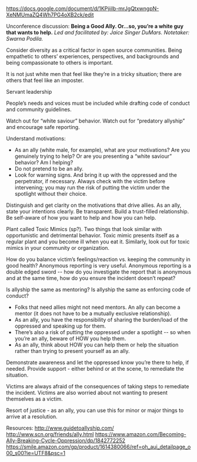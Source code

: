 https://docs.google.com/document/d/1KPjiiIb-mrJgQtxwngpN-XeNMUmaZQ4Wh7PG4oXB2ck/edit

Unconference discussion:
**Being a Good Ally.  Or...so, you’re a white guy that wants to help.**
_Led and facilitated by: Jaice Singer DuMars.
Notetaker: Swarna Podila._

Consider diversity as a critical factor in open source communities.  Being empathetic to others’ experiences, perspectives, and backgrounds and being compassionate to others is important.

It is not just white men that feel like they’re in a tricky situation; there are others that feel like an imposter.

Servant leadership 

People’s needs and voices must be included while drafting code of conduct and community guidelines. 

Watch out for “white saviour” behavior.
Watch out for “predatory allyship” and encourage safe reporting.

Understand motivations:
- As an ally (white male, for example), what are your motivations?  Are you genuinely trying to help?  Or are you presenting a “white saviour” behavior?  Am I helping?
- Do not pretend to be an ally.
- Look for warning signs.  And bring it up with the oppressed and the perpetrator, if necessary.  Always check with the victim before intervening; you may run the risk of putting the victim under the spotlight without their choice.

Distinguish and get clarity on the motivations that drive allies.
As an ally, state your intentions clearly.  Be transparent.  Build a trust-filled relationship.  Be self-aware of how you want to help and how you can help.

Plant called Toxic Mimics (sp?).  Two things that look similar with opportunistic and detrimental behavior.  Toxic mimic presents itself as a regular plant and you become ill when you eat it.  Similarly, look out for toxic mimics in your community or organization.

How do you balance victim’s feelings/reaction vs. keeping the community in good health?  Anonymous reporting is very useful.  Anonymous reporting is a double edged sword -- how do you investigate the report that is anonymous and at the same time, how do you ensure the incident doesn’t repeat?

Is allyship the same as mentoring?  Is allyship the same as enforcing code of conduct?
- Folks that need allies might not need mentors.  An ally can become a mentor (it does not have to be a mutually exclusive relationship).
- As an ally, you have the responsibility of sharing the burden/load of the oppressed and speaking up for them.
- There’s also a risk of putting the oppressed under a spotlight -- so when you’re an ally, beware of HOW you help them.
- As an ally, think about HOW you can help them or help the situation rather than trying to present yourself as an ally.

Demonstrate awareness and let the oppressed know you’re there to help, if needed. 
Provide support - either behind or at the scene, to remediate the situation.  

Victims are always afraid of the consequences of taking steps to remediate the incident.  Victims are also worried about not wanting to present themselves as a victim.

Resort of justice - as an ally, you can use this for minor or major things to arrive at a resolution.

Resources:
http://www.guidetoallyship.com/
http://www.scn.org/friends/ally.html
https://www.amazon.com/Becoming-Ally-Breaking-Cycle-Oppression/dp/1842772252
https://smile.amazon.com/gp/product/1614380066/ref=oh_aui_detailpage_o00_s00?ie=UTF8&psc=1
